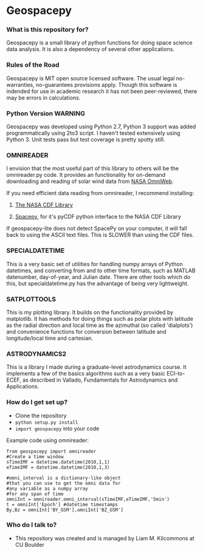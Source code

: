 # Geospacepy #

### What is this repository for? ###

Geospacepy is a small library of python functions for doing space science data analysis. It is also a dependency of several other applications.

### Rules of the Road ###

Geospacepy is MIT open source licensed software. The usual legal no-warranties, no-guarantees provisions apply. Though this software is indended for use in academic research it has not been peer-reviewed, there may be errors in calculations.  

### Python Version WARNING ###

Geospacepy was developed using Python 2.7, Python 3 support was added programmatically using 2to3 script. I haven't tested extensively using Python 3. Unit tests pass but test coverage is pretty spotty still.

### OMNIREADER ###

I envision that the most useful part of this library to others will be the omnireader.py code. It provides an functionality for on-demand downloading and reading of solar wind data from [NASA OmniWeb](http://omniweb.gsfc.nasa.gov/).

If you need efficient data reading from omnireader, I recommend installing:

1. [The NASA CDF Library](http://cdf.gsfc.nasa.gov/)

2. [Spacepy](https://pypi.python.org/pypi/SpacePy), for it's pyCDF python interface to the NASA CDF Library

If geospacepy-lite does not detect SpacePy on your computer, it will fall back to using the ASCII text files. This is SLOWER than using the CDF files.

### SPECIALDATETIME ###

This is a very basic set of utilities for handling numpy arrays of Python datetimes, and converting from and to other time formats, such as MATLAB datenumber, day-of-year, and Julian date. There are other tools which do this, but specialdatetime.py has the advantage of being very lightweight.

### SATPLOTTOOLS ###

This is my plotting library. It builds on the functionality provided by matplotlib. It has methods for doing things such as polar plots with latitude as the radial direction and local time as the azimuthal (so called 'dialplots') and convenience functions for conversion between latitude and longitude/local time and cartesian. 

### ASTRODYNAMICS2 ###

This is a library I made during a graduate-level astrodynamics course. It implements a few of the basics algorithms such as a very basic ECI-to-ECEF, as described in Vallado, Fundamentals for Astrodynamics and Applications. 

### How do I get set up? ###

* Clone the repository
* `python setup.py install`
* `import geospacepy` into your code

Example code using omnireader:
```{python}
from geospacepy import omnireader
#Create a time window
sTimeIMF = datetime.datetime(2010,1,1)
eTimeIMF = datetime.datetime(2010,1,3)

#omni_interval is a dictionary-like object 
#that you can use to get the omni data for
#any variable as a numpy array 
#for any span of time
omniInt = omnireader.omni_interval(sTimeIMF,eTimeIMF,'5min')
t = omniInt['Epoch'] #datetime timestamps
By,Bz = omniInt['BY_GSM'],omniInt['BZ_GSM']

```

### Who do I talk to? ###

* This repository was created and is managed by Liam M. Kilcommons at CU Boulder
